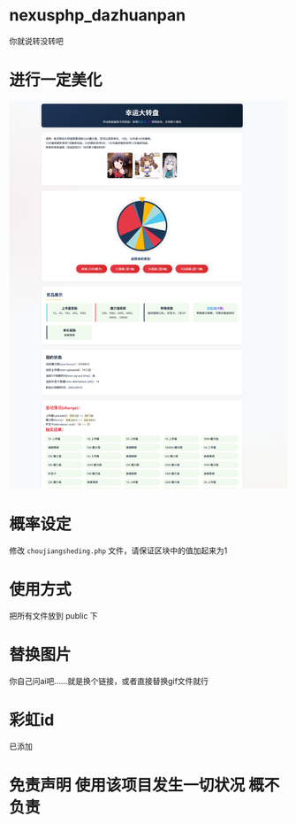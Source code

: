 # nexusphp_dazhuanpan
你就说转没转吧
# 进行一定美化
![image](https://github.com/yhpopcom/nexusphp_dazhuanpan/blob/main/pic/becc4c3fb31c86aaa3df5c0bba8a09ac.png)

# 概率设定
修改 `choujiangsheding.php` 文件，请保证区块中的值加起来为1

# 使用方式
把所有文件放到 public 下

# 替换图片
你自己问ai吧……就是换个链接，或者直接替换gif文件就行

# 彩虹id
已添加 
# 免责声明 使用该项目发生一切状况 概不负责
